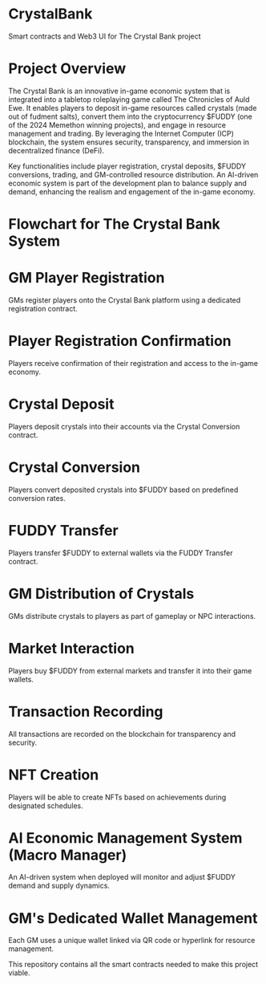 # CrystalBank
Smart contracts and Web3 UI for The Crystal Bank project

# Project Overview
The Crystal Bank is an innovative in-game economic system that is integrated into a tabletop roleplaying game called The Chronicles of Auld Ewe. It enables players to deposit in-game resources called crystals (made out of fudment salts), convert them into the cryptocurrency $FUDDY (one of the 2024 Memethon winning projects), and engage in resource management and trading. By leveraging the Internet Computer (ICP) blockchain, the system ensures security, transparency, and immersion in decentralized finance (DeFi).

Key functionalities include player registration, crystal deposits, $FUDDY conversions, trading, and GM-controlled resource distribution. An AI-driven economic system is part of the development plan to balance supply and demand, enhancing the realism and engagement of the in-game economy.

# Flowchart for The Crystal Bank System

# GM Player Registration
GMs register players onto the Crystal Bank platform using a dedicated registration contract.

# Player Registration Confirmation
Players receive confirmation of their registration and access to the in-game economy.

# Crystal Deposit
Players deposit crystals into their accounts via the Crystal Conversion contract.

# Crystal Conversion
Players convert deposited crystals into $FUDDY based on predefined conversion rates.

# FUDDY Transfer
Players transfer $FUDDY to external wallets via the FUDDY Transfer contract.

# GM Distribution of Crystals
GMs distribute crystals to players as part of gameplay or NPC interactions.

# Market Interaction
Players buy $FUDDY from external markets and transfer it into their game wallets.

# Transaction Recording
All transactions are recorded on the blockchain for transparency and security.

# NFT Creation
Players will be able to create NFTs based on achievements during designated schedules.

# AI Economic Management System (Macro Manager)
An AI-driven system when deployed will monitor and adjust $FUDDY demand and supply dynamics.

# GM's Dedicated Wallet Management
Each GM uses a unique wallet linked via QR code or hyperlink for resource management.

This repository contains all the smart contracts needed to make this project viable. 

